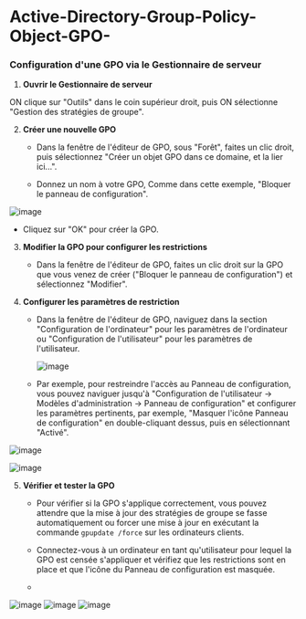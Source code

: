 # Active-Directory-Group-Policy-Object-GPO-

### Configuration d'une GPO via le Gestionnaire de serveur

1. **Ouvrir le Gestionnaire de serveur**

ON clique sur "Outils" dans le coin supérieur droit, puis ON sélectionne "Gestion des stratégies de groupe".

2. **Créer une nouvelle GPO**

   - Dans la fenêtre de l'éditeur de GPO, sous "Forêt", faites un clic droit, puis sélectionnez "Créer un objet GPO dans ce domaine, et la lier ici...".

   - Donnez un nom à votre GPO, Comme dans cette exemple, "Bloquer le panneau de configuration".
  
  ![image](https://github.com/manmaryem/Active-Directory-Group-Policy-Object-GPO-/assets/137881827/a525cc89-4dfb-4d46-8f48-d3df6c88fa40)

   - Cliquez sur "OK" pour créer la GPO.

3. **Modifier la GPO pour configurer les restrictions**
   
   - Dans la fenêtre de l'éditeur de GPO, faites un clic droit sur la GPO que vous venez de créer ("Bloquer le panneau de configuration") et sélectionnez "Modifier".

4. **Configurer les paramètres de restriction**

   - Dans la fenêtre de l'éditeur de GPO, naviguez dans la section "Configuration de l'ordinateur" pour les paramètres de l'ordinateur ou "Configuration de l'utilisateur" pour les paramètres de l'utilisateur.

     ![image](https://github.com/manmaryem/Active-Directory-Group-Policy-Object-GPO-/assets/137881827/74546f31-538b-43e0-8c03-8ae6512d03c3)


   - Par exemple, pour restreindre l'accès au Panneau de configuration, vous pouvez naviguer jusqu'à "Configuration de l'utilisateur -> Modèles d'administration -> Panneau de configuration" et configurer les paramètres pertinents, par exemple, "Masquer l'icône Panneau de configuration" en double-cliquant dessus, puis en sélectionnant "Activé".
     
  ![image](https://github.com/manmaryem/Active-Directory-Group-Policy-Object-GPO-/assets/137881827/297ce9d9-e611-4d41-91d8-19fbd55fc590)

  ![image](https://github.com/manmaryem/Active-Directory-Group-Policy-Object-GPO-/assets/137881827/6a02f354-ca47-46dc-8a5f-2edff25c0069)


5. **Vérifier et tester la GPO**

   - Pour vérifier si la GPO s'applique correctement, vous pouvez attendre que la mise à jour des stratégies de groupe se fasse automatiquement ou forcer une mise à jour en exécutant la commande `gpupdate /force` sur les ordinateurs clients.

   - Connectez-vous à un ordinateur en tant qu'utilisateur pour lequel la GPO est censée s'appliquer et vérifiez que les restrictions sont en place et que l'icône du Panneau de configuration est masquée.
   - 
![image](https://github.com/manmaryem/Active-Directory-Group-Policy-Object-GPO-/assets/137881827/eadaf601-8a76-4d7d-a3de-823832a04f16)
![image](https://github.com/manmaryem/Active-Directory-Group-Policy-Object-GPO-/assets/137881827/fe6a1f63-fad1-433c-a76a-a869f5658d03)
![image](https://github.com/manmaryem/Active-Directory-Group-Policy-Object-GPO-/assets/137881827/99cb62a9-a231-4697-bdb6-ba741ace2a5f)



